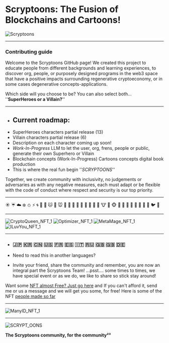 
# Scryptoons: The Fusion of Blockchains and Cartoons!  
![Scryptoons](https://github.com/user-attachments/assets/25f34254-74c6-4638-b45f-92c8d0bd3f63)
__________________________

### __Contributing guide__
Welcome to the Scryptoons GitHub page! We created this project to educate people from different backgrounds and learning experiences, to discover org, people, or purposely designed programs in the web3 space that have a positive impacts surrounding regenerative cryptoeconomy, or in some cases degenerative concepts-applications.

Which side will you choose to be? You can also select both... ''__SuperHeroes or a Villain?__''



_____________________________
- ## __Current roadmap__:
- SuperHeroes characters partial release (13)
- Villain characters partial release (6)
- Description on each character coming up soon!
-  _Work-In-Progress_ LLM to let the user, org, frens, people or public, generate their own Superhero or Villain  
-  Blockchain concepts (Work-In-Progress) Cartoons concepts digital book production 
- This is where the real fun begin ''_SCRYPTOONS_''


Together, we create community with inclusivity, no judgements or adversaries as with any negative measures, each must adapt or be flexible with the code of conduct where respect and security is our top priority.


_________________________________

☀️ ☔ ☁️ ❄️ ⛄ ⚡ 🌀 🌁 🌊 🐱 🐶 🐭 🐹 🐰 🐺 🐸 🐯 🐨 🐻 🐷 🐽 🐮 🐗 🐵 🐒 🐴 🐎 🐫 🐑 🐘 🐼 🐍 🐦 🐤

__________________________________

![CryptoQueen_NFT_1](https://github.com/user-attachments/assets/5395bb83-0dc2-4e79-8387-2ec268174df4) ![Optimizer_NFT_1](https://github.com/user-attachments/assets/80054039-eeb9-41f3-9094-34d4bebc5b1e) ![MetaMage_NFT_1](https://github.com/user-attachments/assets/bb9d89a0-ca7f-4009-8612-9534fcc29773) ![ILuvYou_NFT_1](https://github.com/user-attachments/assets/31f8bb49-6078-42d2-953b-9d0d1010c5f5)
___________________________________


- ### __🇯🇵 🇰🇷 🇨🇳 🇺🇸 🇫🇷 🇪🇸 🇮🇹 🇷🇺 🇬🇧 🇬🇧 🇩🇪__
- Need to read this in another languages?


- Invite your friend, share the community and remember, you are now an integral part the Scryptoons Team!
  ...psst.... some times to times, we have special event or as we do, we like to share so stick stay around!


Want some [NFT almost Free? Just go here](https://nftdegen.lol/nft/collection?id=0x3a1C745041db3FdA163eF8D97C51304134E4d9C5) and If you can't afford it, send me or us a message and we will get you some, for free!
Here is some of the NFT [people made so far](https://www.jeeves.market/portfolio/0xEe0579b4C36fd52EC0A2B542fb801F136838B7f1?chain=degen&tab=items)
______________________________________





![ManyID_NFT_1](https://github.com/user-attachments/assets/3f6609c7-64d8-4266-b79f-386dacb14813)

______________________________________
![SCRYPT_OONS](https://github.com/user-attachments/assets/638b0eb9-c29b-4b89-8fde-d62b50bffb8b)

 __The Scryptoons community, for the community²³__ 
